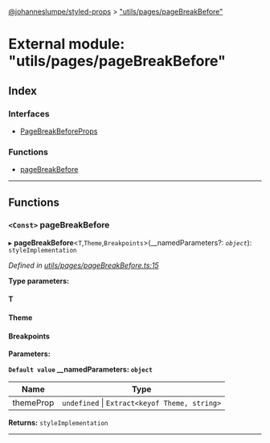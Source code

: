 [@johanneslumpe/styled-props](../README.md) > ["utils/pages/pageBreakBefore"](../modules/_utils_pages_pagebreakbefore_.md)

# External module: "utils/pages/pageBreakBefore"

## Index

### Interfaces

* [PageBreakBeforeProps](../interfaces/_utils_pages_pagebreakbefore_.pagebreakbeforeprops.md)

### Functions

* [pageBreakBefore](_utils_pages_pagebreakbefore_.md#pagebreakbefore)

---

## Functions

<a id="pagebreakbefore"></a>

### `<Const>` pageBreakBefore

▸ **pageBreakBefore**<`T`,`Theme`,`Breakpoints`>(__namedParameters?: *`object`*): `styleImplementation`

*Defined in [utils/pages/pageBreakBefore.ts:15](https://github.com/johanneslumpe/styled-props/blob/8e709f1/src/utils/pages/pageBreakBefore.ts#L15)*

**Type parameters:**

#### T 
#### Theme 
#### Breakpoints 
**Parameters:**

**`Default value` __namedParameters: `object`**

| Name | Type |
| ------ | ------ |
| themeProp | `undefined` \| `Extract<keyof Theme, string>` |

**Returns:** `styleImplementation`

___

